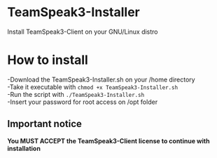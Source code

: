 TeamSpeak3-Installer
====================

Install TeamSpeak3-Client on your GNU/Linux distro

How to install
====================

  -Download the TeamSpeak3-Installer.sh on your /home directory   
  -Take it executable with ``` chmod +x TeamSpeak3-Installer.sh ```   
  -Run the script with ``` ./TeamSpeak3-Installer.sh ```    
  -Insert your password for root access on /opt folder   
  
  
**Important notice** 
--------------------  
  **You MUST ACCEPT the TeamSpeak3-Client license to continue with installation**
